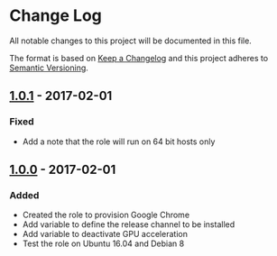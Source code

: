 # Change Log
All notable changes to this project will be documented in this file.

The format is based on [Keep a Changelog](http://keepachangelog.com/) 
and this project adheres to [Semantic Versioning](http://semver.org/).

## [1.0.1] - 2017-02-01
### Fixed
- Add a note that the role will run on 64 bit hosts only

## [1.0.0] - 2017-02-01
### Added
- Created the role to provision Google Chrome
- Add variable to define the release channel to be installed
- Add variable to deactivate GPU acceleration 
- Test the role on Ubuntu 16.04 and Debian 8

[1.0.1]: https://github.com/pixelart/ansible-role-chrome/compare/1.0.0...1.0.1
[1.0.0]: https://github.com/pixelart/ansible-role-chrome/compare/1ed498b...1.0.0
